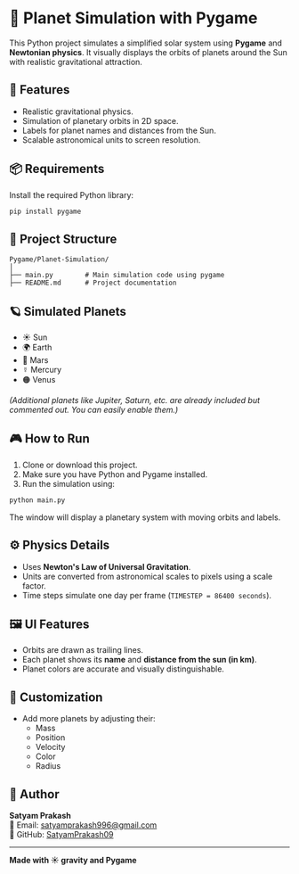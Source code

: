 # 🌌 Planet Simulation with Pygame

This Python project simulates a simplified solar system using **Pygame** and **Newtonian physics**. It visually displays the orbits of planets around the Sun with realistic gravitational attraction.

## 🚀 Features

- Realistic gravitational physics.
- Simulation of planetary orbits in 2D space.
- Labels for planet names and distances from the Sun.
- Scalable astronomical units to screen resolution.

## 📦 Requirements

Install the required Python library:

```bash
pip install pygame
```

## 📁 Project Structure

```
Pygame/Planet-Simulation/
│
├── main.py        # Main simulation code using pygame
├── README.md      # Project documentation
```

## 🪐 Simulated Planets

- ☀️ Sun
- 🌍 Earth
- 🔴 Mars
- ☿ Mercury
- 🟠 Venus

*(Additional planets like Jupiter, Saturn, etc. are already included but commented out. You can easily enable them.)*

## 🎮 How to Run

1. Clone or download this project.
2. Make sure you have Python and Pygame installed.
3. Run the simulation using:

```bash
python main.py
```

The window will display a planetary system with moving orbits and labels.

## ⚙️ Physics Details

- Uses **Newton's Law of Universal Gravitation**.
- Units are converted from astronomical scales to pixels using a scale factor.
- Time steps simulate one day per frame (`TIMESTEP = 86400 seconds`).

## 🖼️ UI Features

- Orbits are drawn as trailing lines.
- Each planet shows its **name** and **distance from the sun (in km)**.
- Planet colors are accurate and visually distinguishable.

## 🎨 Customization

- Add more planets by adjusting their:
  - Mass
  - Position
  - Velocity
  - Color
  - Radius

## 👤 Author

**Satyam Prakash**  
📧 Email: [satyamprakash996@gmail.com](mailto:satyamprakash996@gmail.com)  
💼 GitHub: [SatyamPrakash09](https://github.com/SatyamPrakash09)

---

**Made with ☀️ gravity and Pygame**
